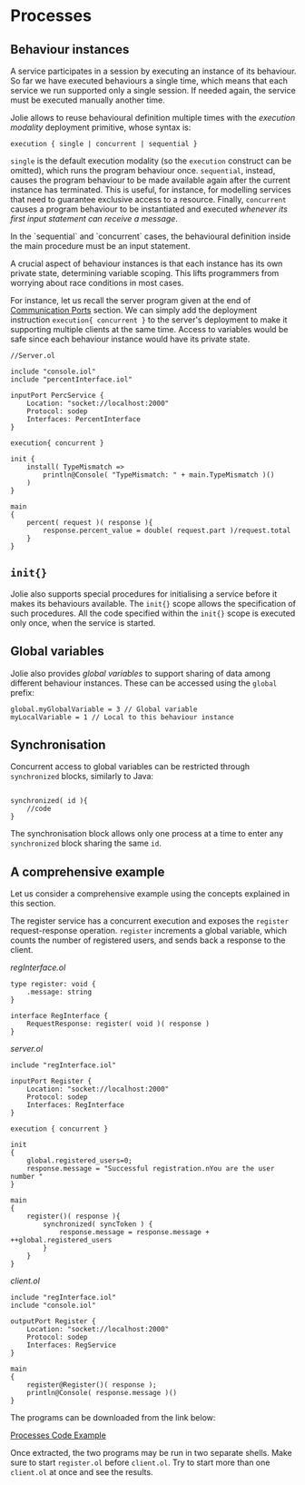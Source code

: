 # Processes

## Behaviour instances

A service participates in a session by executing an instance of its behaviour. So far we have executed behaviours a single time, which means that each service we run supported only a single session. If needed again, the service must be executed manually another time.

Jolie allows to reuse behavioural definition multiple times with the _execution modality_ deployment primitive, whose syntax is:

```text
execution { single | concurrent | sequential }
```

`single` is the default execution modality \(so the `execution` construct can be omitted\), which runs the program behaviour once. `sequential`, instead, causes the program behaviour to be made available again after the current instance has terminated. This is useful, for instance, for modelling services that need to guarantee exclusive access to a resource. Finally, `concurrent` causes a program behaviour to be instantiated and executed _whenever its first input statement can receive a message_.

In the \`sequential\` and \`concurrent\` cases, the behavioural definition inside the main procedure must be an input statement.

A crucial aspect of behaviour instances is that each instance has its own private state, determining variable scoping. This lifts programmers from worrying about race conditions in most cases.

For instance, let us recall the server program given at the end of [Communication Ports](https://github.com/jolielang/docs/tree/de0bcc5b82206ed6be6cb78fa10f6068bbe5881c/documentation/basics/communication_ports.html) section. We can simply add the deployment instruction `execution{ concurrent }` to the server's deployment to make it supporting multiple clients at the same time. Access to variables would be safe since each behaviour instance would have its private state.

```text
//Server.ol

include "console.iol"
include "percentInterface.iol"

inputPort PercService {
    Location: "socket://localhost:2000"
    Protocol: sodep
    Interfaces: PercentInterface
}

execution{ concurrent }

init {
    install( TypeMismatch =>
        println@Console( "TypeMismatch: " + main.TypeMismatch )()
    )
}

main
{
    percent( request )( response ){
        response.percent_value = double( request.part )/request.total
    }
}
```

## `init{}`

Jolie also supports special procedures for initialising a service before it makes its behaviours available. The `init{}` scope allows the specification of such procedures. All the code specified within the `init{}` scope is executed only once, when the service is started.

## Global variables

Jolie also provides _global variables_ to support sharing of data among different behaviour instances. These can be accessed using the `global` prefix:

```text
global.myGlobalVariable = 3 // Global variable
myLocalVariable = 1 // Local to this behaviour instance
```

## Synchronisation

Concurrent access to global variables can be restricted through `synchronized` blocks, similarly to Java:

```text

synchronized( id ){
    //code
} 
```

The synchronisation block allows only one process at a time to enter any `synchronized` block sharing the same `id`.

## A comprehensive example

Let us consider a comprehensive example using the concepts explained in this section.

The register service has a concurrent execution and exposes the `register` request-response operation. `register` increments a global variable, which counts the number of registered users, and sends back a response to the client.

_regInterface.ol_

```text
type register: void {
    .message: string
}

interface RegInterface {
    RequestResponse: register( void )( response )
}
```

_server.ol_

```text
include "regInterface.iol"

inputPort Register {
    Location: "socket://localhost:2000"
    Protocol: sodep
    Interfaces: RegInterface
}

execution { concurrent }

init 
{    
    global.registered_users=0;
    response.message = "Successful registration.nYou are the user number "
}

main 
{
    register()( response ){
        synchronized( syncToken ) {
            response.message = response.message + ++global.registered_users
        }
    }
}
```

_client.ol_

```text
include "regInterface.iol"
include "console.iol"

outputPort Register {
    Location: "socket://localhost:2000"
    Protocol: sodep
    Interfaces: RegService
}

main 
{
    register@Register()( response );
    println@Console( response.message )()
}
```

The programs can be downloaded from the link below:

[Processes Code Example](https://github.com/jolielang/docs/tree/de0bcc5b82206ed6be6cb78fa10f6068bbe5881c/documentation/basics/code/processes_code.zip)

Once extracted, the two programs may be run in two separate shells. Make sure to start `register.ol` before `client.ol`. Try to start more than one `client.ol` at once and see the results.



